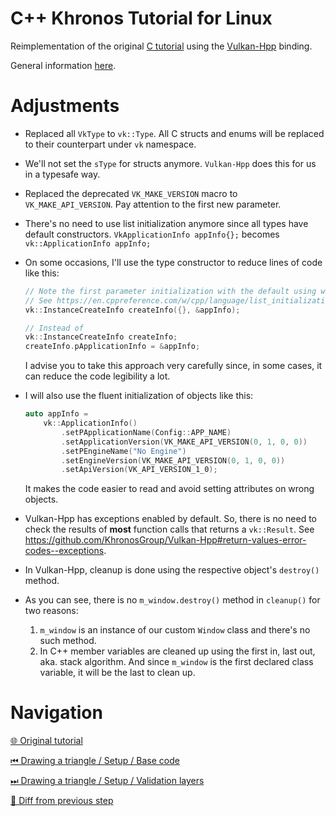 # C++ Khronos Tutorial for Linux

Reimplementation of the original
[C tutorial](https://docs.vulkan.org/tutorial/latest/00_Introduction.html)
using the [Vulkan-Hpp](https://github.com/KhronosGroup/Vulkan-Hpp) binding.

General information [here](https://github.com/Pacheco95/khronos-vulkan-tutorial-cpp/blob/main/README.md).

# Adjustments

- Replaced all `VkType` to `vk::Type`. All C structs and enums will be replaced to their counterpart under `vk`
  namespace.
- We'll not set the `sType` for structs anymore. `Vulkan-Hpp` does this for us in a typesafe way.
- Replaced the deprecated `VK_MAKE_VERSION` macro to `VK_MAKE_API_VERSION`. Pay attention to the first new parameter.
- There's no need to use list initialization anymore since all types have default constructors.
  `VkApplicationInfo appInfo{};` becomes `vk::ApplicationInfo appInfo;`
- On some occasions, I'll use the type constructor to reduce lines of code like this:

  ```c++
  // Note the first parameter initialization with the default using with list initialization syntax
  // See https://en.cppreference.com/w/cpp/language/list_initialization
  vk::InstanceCreateInfo createInfo({}, &appInfo);

  // Instead of
  vk::InstanceCreateInfo createInfo;
  createInfo.pApplicationInfo = &appInfo;
  ```

  I advise you to take this approach very carefully since, in some cases, it can reduce the code legibility a lot.
- I will also use the fluent initialization of objects like this:
  ```c++
  auto appInfo =
      vk::ApplicationInfo()
          .setPApplicationName(Config::APP_NAME)
          .setApplicationVersion(VK_MAKE_API_VERSION(0, 1, 0, 0))
          .setPEngineName("No Engine")
          .setEngineVersion(VK_MAKE_API_VERSION(0, 1, 0, 0))
          .setApiVersion(VK_API_VERSION_1_0);
  ```
  It makes the code easier to read and avoid setting attributes on wrong objects.
- Vulkan-Hpp has exceptions enabled by default.
  So, there is no need to check the results of **most** function calls that returns a `vk::Result`.
  See https://github.com/KhronosGroup/Vulkan-Hpp#return-values-error-codes--exceptions.
- In Vulkan-Hpp, cleanup is done using the respective object's `destroy()` method.
- As you can see, there is no `m_window.destroy()` method in `cleanup()` for two reasons:
    1. `m_window` is an instance of our custom `Window` class and there's no such method.
    2. In C++ member variables are cleaned up using the first in, last out, aka. stack algorithm. And since `m_window`
       is the first declared class variable, it will be the last to clean up.

# Navigation

[🌐 Original tutorial](https://docs.vulkan.org/tutorial/latest/03_Drawing_a_triangle/00_Setup/01_Instance.html)

[⏮ Drawing a triangle / Setup / Base code](https://github.com/Pacheco95/khronos-vulkan-tutorial-cpp/tree/linux/02-drawing-triangle/01-setup/01-base-code)

[⏭ Drawing a triangle / Setup / Validation layers](https://github.com/Pacheco95/khronos-vulkan-tutorial-cpp/tree/linux/02-drawing-triangle/01-setup/03-validation-layers)

[🔄 Diff from previous step](https://github.com/Pacheco95/khronos-vulkan-tutorial-cpp/compare/linux/02-drawing-triangle/01-setup/01-base-code...linux/02-drawing-triangle/01-setup/02-instance)
